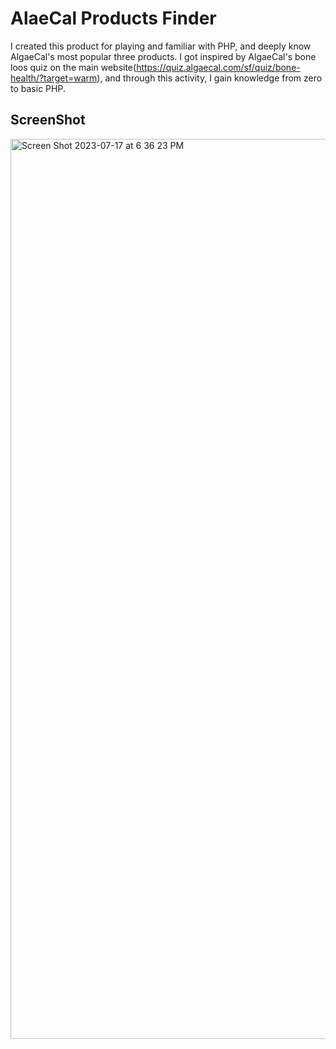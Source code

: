 # AlaeCal Products Finder #
I created this product for playing and familiar with PHP, and deeply know AlgaeCal's most popular three products. I got inspired by AlgaeCal's bone loos quiz on the main website(https://quiz.algaecal.com/sf/quiz/bone-health/?target=warm), and through this activity, I gain knowledge from zero to basic PHP.

## ScreenShot ##
<img width="1440" alt="Screen Shot 2023-07-17 at 6 36 23 PM" src="https://github.com/YunDobi/php_algaeFind/assets/88572626/c15dd794-7509-4fc5-9600-b65612648f01">
